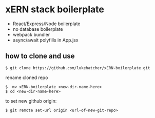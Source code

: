# xERN stack boilerplate
- React/Express/Node boilerplate
- no database boilerplate
- webpack bundler
- async/await polyfills in App.jsx

## how to clone and use
```
$ git clone https://github.com/lukehatcher/xERN-boilerplate.git
```
rename cloned repo
```
$  mv xERN-boilerplate <new-dir-name-here>
$ cd <new-dir-name-here>
```
to set new github origin:
```
$ git remote set-url origin <url-of-new-git-repo>
```
